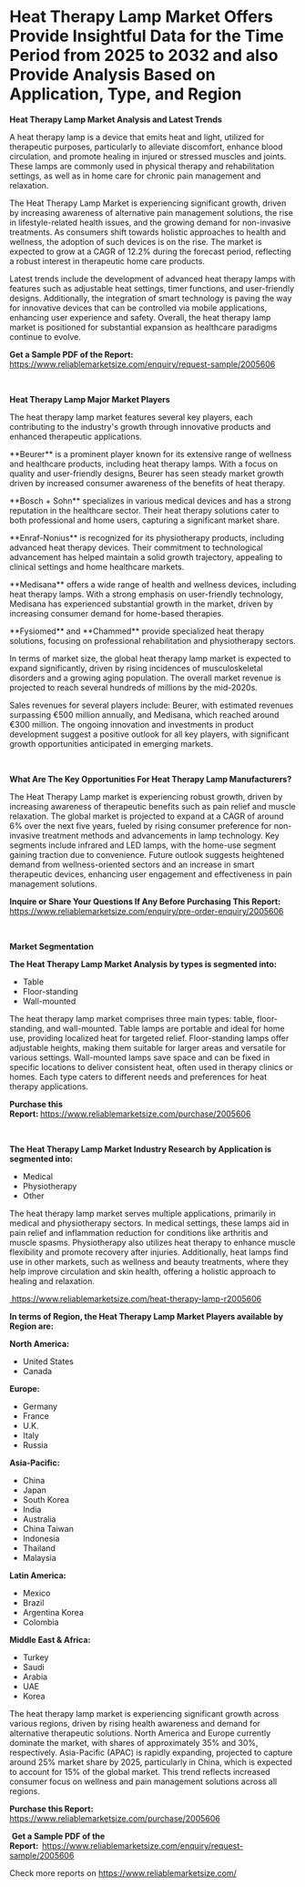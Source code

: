 <p><h1>Heat Therapy Lamp Market Offers Provide Insightful Data for the Time Period from 2025 to 2032 and also Provide Analysis Based on Application, Type, and Region</h1></p><p><strong>Heat Therapy Lamp Market Analysis and Latest Trends</strong></p>
<p><p>A heat therapy lamp is a device that emits heat and light, utilized for therapeutic purposes, particularly to alleviate discomfort, enhance blood circulation, and promote healing in injured or stressed muscles and joints. These lamps are commonly used in physical therapy and rehabilitation settings, as well as in home care for chronic pain management and relaxation.</p><p>The Heat Therapy Lamp Market is experiencing significant growth, driven by increasing awareness of alternative pain management solutions, the rise in lifestyle-related health issues, and the growing demand for non-invasive treatments. As consumers shift towards holistic approaches to health and wellness, the adoption of such devices is on the rise. The market is expected to grow at a CAGR of 12.2% during the forecast period, reflecting a robust interest in therapeutic home care products.</p><p>Latest trends include the development of advanced heat therapy lamps with features such as adjustable heat settings, timer functions, and user-friendly designs. Additionally, the integration of smart technology is paving the way for innovative devices that can be controlled via mobile applications, enhancing user experience and safety. Overall, the heat therapy lamp market is positioned for substantial expansion as healthcare paradigms continue to evolve.</p></p>
<p><strong>Get a Sample PDF of the Report:&nbsp;</strong> <a href="https://www.reliablemarketsize.com/enquiry/request-sample/2005606?utm_campaign=2314&utm_medium=2&utm_source=Github&utm_content=ia&utm_term=04032025&utm_id=heat-therapy-lamp">https://www.reliablemarketsize.com/enquiry/request-sample/2005606</a></p>
<p>&nbsp;</p>
<p><strong>Heat Therapy Lamp Major Market Players</strong></p>
<p><p>The heat therapy lamp market features several key players, each contributing to the industry's growth through innovative products and enhanced therapeutic applications. </p><p>**Beurer** is a prominent player known for its extensive range of wellness and healthcare products, including heat therapy lamps. With a focus on quality and user-friendly designs, Beurer has seen steady market growth driven by increased consumer awareness of the benefits of heat therapy.</p><p>**Bosch + Sohn** specializes in various medical devices and has a strong reputation in the healthcare sector. Their heat therapy solutions cater to both professional and home users, capturing a significant market share.</p><p>**Enraf-Nonius** is recognized for its physiotherapy products, including advanced heat therapy devices. Their commitment to technological advancement has helped maintain a solid growth trajectory, appealing to clinical settings and home healthcare markets.</p><p>**Medisana** offers a wide range of health and wellness devices, including heat therapy lamps. With a strong emphasis on user-friendly technology, Medisana has experienced substantial growth in the market, driven by increasing consumer demand for home-based therapies.</p><p>**Fysiomed** and **Chammed** provide specialized heat therapy solutions, focusing on professional rehabilitation and physiotherapy sectors.</p><p>In terms of market size, the global heat therapy lamp market is expected to expand significantly, driven by rising incidences of musculoskeletal disorders and a growing aging population. The overall market revenue is projected to reach several hundreds of millions by the mid-2020s.</p><p>Sales revenues for several players include: Beurer, with estimated revenues surpassing €500 million annually, and Medisana, which reached around €300 million. The ongoing innovation and investments in product development suggest a positive outlook for all key players, with significant growth opportunities anticipated in emerging markets.</p></p>
<p>&nbsp;</p>
<p><strong>What Are The Key Opportunities For Heat Therapy Lamp Manufacturers?</strong></p>
<p><p>The Heat Therapy Lamp market is experiencing robust growth, driven by increasing awareness of therapeutic benefits such as pain relief and muscle relaxation. The global market is projected to expand at a CAGR of around 6% over the next five years, fueled by rising consumer preference for non-invasive treatment methods and advancements in lamp technology. Key segments include infrared and LED lamps, with the home-use segment gaining traction due to convenience. Future outlook suggests heightened demand from wellness-oriented sectors and an increase in smart therapeutic devices, enhancing user engagement and effectiveness in pain management solutions.</p></p>
<p><strong>Inquire or Share Your Questions If Any Before Purchasing This Report:</strong> <a href="https://www.reliablemarketsize.com/enquiry/pre-order-enquiry/2005606?utm_campaign=2314&utm_medium=2&utm_source=Github&utm_content=ia&utm_term=04032025&utm_id=heat-therapy-lamp">https://www.reliablemarketsize.com/enquiry/pre-order-enquiry/2005606</a></p>
<p>&nbsp;</p>
<p><strong>Market Segmentation</strong></p>
<p><strong>The Heat Therapy Lamp Market Analysis by types is segmented into:</strong></p>
<p><ul><li>Table</li><li>Floor-standing</li><li>Wall-mounted</li></ul></p>
<p><p>The heat therapy lamp market comprises three main types: table, floor-standing, and wall-mounted. Table lamps are portable and ideal for home use, providing localized heat for targeted relief. Floor-standing lamps offer adjustable heights, making them suitable for larger areas and versatile for various settings. Wall-mounted lamps save space and can be fixed in specific locations to deliver consistent heat, often used in therapy clinics or homes. Each type caters to different needs and preferences for heat therapy applications.</p></p>
<p><strong>Purchase this Report:&nbsp;</strong><a href="https://www.reliablemarketsize.com/purchase/2005606?utm_campaign=2314&utm_medium=2&utm_source=Github&utm_content=ia&utm_term=04032025&utm_id=heat-therapy-lamp">https://www.reliablemarketsize.com/purchase/2005606</a></p>
<p>&nbsp;</p>
<p><strong>The Heat Therapy Lamp Market Industry Research by Application is segmented into:</strong></p>
<p><ul><li>Medical</li><li>Physiotherapy</li><li>Other</li></ul></p>
<p><p>The heat therapy lamp market serves multiple applications, primarily in medical and physiotherapy sectors. In medical settings, these lamps aid in pain relief and inflammation reduction for conditions like arthritis and muscle spasms. Physiotherapy also utilizes heat therapy to enhance muscle flexibility and promote recovery after injuries. Additionally, heat lamps find use in other markets, such as wellness and beauty treatments, where they help improve circulation and skin health, offering a holistic approach to healing and relaxation.</p></p>
<p><a href="https://www.reliablemarketsize.com/heat-therapy-lamp-r2005606?utm_campaign=2314&utm_medium=2&utm_source=Github&utm_content=ia&utm_term=04032025&utm_id=heat-therapy-lamp">&nbsp;https://www.reliablemarketsize.com/heat-therapy-lamp-r2005606</a></p>
<p><strong>In terms of Region, the Heat Therapy Lamp Market Players available by Region are:</strong></p>
<p>
    <p> <strong> North America: </strong>
        <ul>
            <li>United States</li>
            <li>Canada</li>
        </ul>
        </p> 
    <p> <strong> Europe: </strong>
        <ul>
            <li>Germany</li>
            <li>France</li>
            <li>U.K.</li>
            <li>Italy</li>
            <li>Russia</li>
        </ul>
        </p> 
    <p> <strong> Asia-Pacific: </strong>
        <ul>
            <li>China</li>
            <li>Japan</li>
            <li>South Korea</li>
            <li>India</li>
            <li>Australia</li>
            <li>China Taiwan</li>
            <li>Indonesia</li>
            <li>Thailand</li>
            <li>Malaysia</li>
        </ul>
        </p> 
    <p> <strong> Latin America: </strong>
        <ul>
            <li>Mexico</li>
            <li>Brazil</li>
            <li>Argentina Korea</li>
            <li>Colombia</li>
        </ul>
        </p> 
    <p> <strong> Middle East & Africa: </strong>
        <ul>
            <li>Turkey</li>
            <li>Saudi</li>
            <li>Arabia</li>
            <li>UAE</li>
            <li>Korea</li>
        </ul>
    </p>
    </p>
<p><p>The heat therapy lamp market is experiencing significant growth across various regions, driven by rising health awareness and demand for alternative therapeutic solutions. North America and Europe currently dominate the market, with shares of approximately 35% and 30%, respectively. Asia-Pacific (APAC) is rapidly expanding, projected to capture around 25% market share by 2025, particularly in China, which is expected to account for 15% of the global market. This trend reflects increased consumer focus on wellness and pain management solutions across all regions.</p></p>
<p><strong>Purchase this Report: </strong><a href="https://www.reliablemarketsize.com/purchase/2005606?utm_campaign=2314&utm_medium=2&utm_source=Github&utm_content=ia&utm_term=04032025&utm_id=heat-therapy-lamp">https://www.reliablemarketsize.com/purchase/2005606</a></p>
<p>&nbsp;<strong>Get a Sample PDF of the Report:&nbsp;&nbsp;</strong><a href="https://www.reliablemarketsize.com/enquiry/request-sample/2005606?utm_campaign=2314&utm_medium=2&utm_source=Github&utm_content=ia&utm_term=04032025&utm_id=heat-therapy-lamp">https://www.reliablemarketsize.com/enquiry/request-sample/2005606</a></p>
<p><strong></strong></p>
<p>Check more reports on <a href="https://www.reliablemarketsize.com/?utm_campaign=2314&utm_medium=2&utm_source=Github&utm_content=ia&utm_term=04032025&utm_id=heat-therapy-lamp">https://www.reliablemarketsize.com/</a></p>
